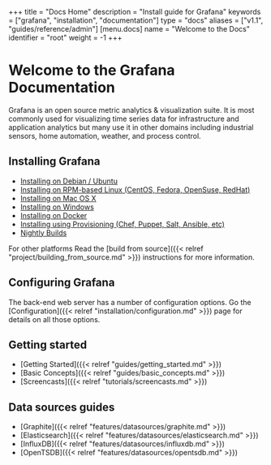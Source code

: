 +++
title = "Docs Home"
description = "Install guide for Grafana"
keywords = ["grafana", "installation", "documentation"]
type = "docs"
aliases = ["v1.1", "guides/reference/admin"]
[menu.docs]
name = "Welcome to the Docs"
identifier = "root"
weight = -1
+++

# Welcome to the Grafana Documentation

Grafana is an open source metric analytics & visualization suite. It is most commonly used for
visualizing time series data for infrastructure and application analytics but many use it in
other domains including industrial sensors, home automation, weather, and process control.

## Installing Grafana
- [Installing on Debian / Ubuntu](installation/debian)
- [Installing on RPM-based Linux (CentOS, Fedora, OpenSuse, RedHat)](installation/rpm)
- [Installing on Mac OS X](installation/mac)
- [Installing on Windows](installation/windows)
- [Installing on Docker](installation/docker)
- [Installing using Provisioning (Chef, Puppet, Salt, Ansible, etc)](installation/provisioning)
- [Nightly Builds](https://grafana.com/grafana/download)

For other platforms Read the [build from source]({{< relref "project/building_from_source.md" >}})
instructions for more information.

## Configuring Grafana

The back-end web server has a number of configuration options. Go the
[Configuration]({{< relref "installation/configuration.md" >}}) page for details on all
those options.


## Getting started

- [Getting Started]({{< relref "guides/getting_started.md" >}})
- [Basic Concepts]({{< relref "guides/basic_concepts.md" >}})
- [Screencasts]({{< relref "tutorials/screencasts.md" >}})

## Data sources guides

- [Graphite]({{< relref "features/datasources/graphite.md" >}})
- [Elasticsearch]({{< relref "features/datasources/elasticsearch.md" >}})
- [InfluxDB]({{< relref "features/datasources/influxdb.md" >}})
- [OpenTSDB]({{< relref "features/datasources/opentsdb.md" >}})


